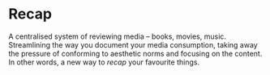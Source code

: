 # Recap

A centralised system of reviewing media – books, movies, music. Streamlining the way you document your media consumption, taking away the pressure of conforming to aesthetic norms and focusing on the content. In other words, a new way to _recap_ your favourite things.

